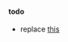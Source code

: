 #### todo

* replace [this](http://individual.utoronto.ca/kalendis/convert/Symmetry454_Date_Convert_2013.htm)
